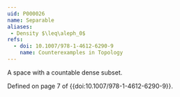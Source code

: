 ```yaml
---
uid: P000026
name: Separable
aliases:
 - Density $\leq\aleph_0$
refs:
  - doi: 10.1007/978-1-4612-6290-9
    name: Counterexamples in Topology
---
```


A space with a countable dense subset.

Defined on page 7 of {{doi:10.1007/978-1-4612-6290-9}}.
